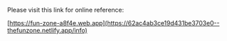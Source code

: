 Please visit this link for online reference: 

[https://fun-zone-a8f4e.web.app](https://62ac4ab3ce19d431be3703e0--thefunzone.netlify.app/info)
